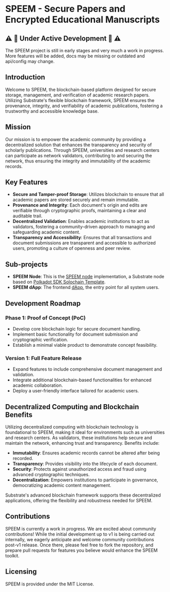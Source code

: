 # SPEEM - Secure Papers and Encrypted Educational Manuscripts

## :warning: :construction: Under Active Development :construction: :warning:

The SPEEM project is still in early stages and very much a work in progress. More features will be added,
docs may be missing or outdated and api/config may change.

## Introduction
Welcome to SPEEM, the blockchain-based platform designed for secure storage, management, and verification of academic research papers. Utilizing Substrate's flexible blockchain framework, SPEEM ensures the provenance, integrity, and verifiability of academic publications, fostering a trustworthy and accessible knowledge base.

## Mission
Our mission is to empower the academic community by providing a decentralized solution that enhances the transparency and security of scholarly publications. Through SPEEM, universities and research centers can participate as network validators, contributing to and securing the network, thus ensuring the integrity and immutability of the academic records.

## Key Features
- **Secure and Tamper-proof Storage**: Utilizes blockchain to ensure that all academic papers are stored securely and remain immutable.
- **Provenance and Integrity**: Each document's origin and edits are verifiable through cryptographic proofs, maintaining a clear and auditable trail.
- **Decentralized Validation**: Enables academic institutions to act as validators, fostering a community-driven approach to managing and safeguarding academic content.
- **Transparency and Accessibility**: Ensures that all transactions and document submissions are transparent and accessible to authorized users, promoting a culture of openness and peer review.

## Sub-projects
- **SPEEM Node**: This is the [SPEEM node](https://github.com/SPEEM-App/speed-node) implementation, a Substrate node based on [Polkadot SDK Solochain Template](https://github.com/paritytech/polkadot-sdk-solochain-template).
- **SPEEM dApp**: The frontend [dApp](https://github.com/SPEEM-App/speem-dapp), the entry point for all system users.

## Development Roadmap
### Phase 1: Proof of Concept (PoC)
- Develop core blockchain logic for secure document handling.
- Implement basic functionality for document submission and cryptographic verification.
- Establish a minimal viable product to demonstrate concept feasibility.

### Version 1: Full Feature Release
- Expand features to include comprehensive document management and validation.
- Integrate additional blockchain-based functionalities for enhanced academic collaboration.
- Deploy a user-friendly interface tailored for academic users.

## Decentralized Computing and Blockchain Benefits
Utilizing decentralized computing with blockchain technology is foundational to SPEEM, making it ideal for environments such as universities and research centers. As validators, these institutions help secure and maintain the network, enhancing trust and transparency. Benefits include:
- **Immutability**: Ensures academic records cannot be altered after being recorded.
- **Transparency**: Provides visibility into the lifecycle of each document.
- **Security**: Protects against unauthorized access and fraud using advanced cryptographic techniques.
- **Decentralization**: Empowers institutions to participate in governance, democratizing academic content management.

Substrate's advanced blockchain framework supports these decentralized applications, offering the flexibility and robustness needed for SPEEM.

## Contributions
SPEEM is currently a work in progress. We are excited about community contributions! While the initial development up to v1 is being carried out internally, we eagerly anticipate and welcome community contributions post-v1 release. Once there, please feel free to fork the repository, and prepare pull requests for features you believe would enhance the SPEEM toolkit.

## Licensing
SPEEM is provided under the MIT License.
